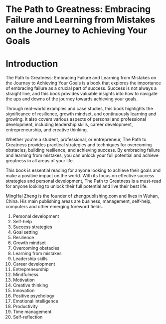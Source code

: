 # The Path to Greatness: Embracing Failure and Learning from Mistakes on the Journey to Achieving Your Goals

# Introduction

The Path to Greatness: Embracing Failure and Learning from Mistakes on the Journey to Achieving Your Goals is a book that explores the importance of embracing failure as a crucial part of success. Success is not always a straight line, and this book provides valuable insights into how to navigate the ups and downs of the journey towards achieving your goals.

Through real-world examples and case studies, this book highlights the significance of resilience, growth mindset, and continuously learning and growing. It also covers various aspects of personal and professional development, including leadership skills, career development, entrepreneurship, and creative thinking.

Whether you're a student, professional, or entrepreneur, The Path to Greatness provides practical strategies and techniques for overcoming obstacles, building resilience, and achieving success. By embracing failure and learning from mistakes, you can unlock your full potential and achieve greatness in all areas of your life.

This book is essential reading for anyone looking to achieve their goals and make a positive impact on the world. With its focus on effective success strategies and personal development, The Path to Greatness is a must-read for anyone looking to unlock their full potential and live their best life.


MingHai Zheng is the founder of zhengpublishing.com and lives in Wuhan, China. His main publishing areas are business, management, self-help, computers and other emerging foreword fields.



1. Personal development
2. Self-help
3. Success strategies
4. Goal setting
5. Resilience
6. Growth mindset
7. Overcoming obstacles
8. Learning from mistakes
9. Leadership skills
10. Career development
11. Entrepreneurship
12. Mindfulness
13. Motivation
14. Creative thinking
15. Innovation
16. Positive psychology
17. Emotional intelligence
18. Productivity
19. Time management
20. Self-reflection

